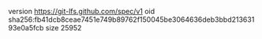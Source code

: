 version https://git-lfs.github.com/spec/v1
oid sha256:fb41dcb8ceae7451e749b89762f150045be3064636deb3bbd21363193e0a5fcb
size 25952

